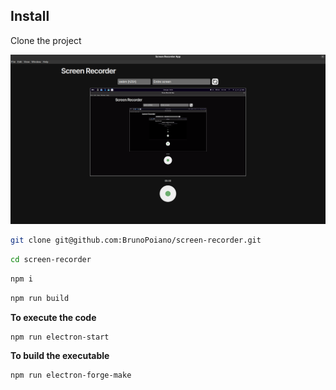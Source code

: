 
## Install
Clone the project

![Screenshot of the App.](/public/demo.png)

```bash
git clone git@github.com:BrunoPoiano/screen-recorder.git
```
```bash
cd screen-recorder
```
```bash
npm i
```
```bash
npm run build
```
**To execute the code**
```bash
npm run electron-start
```
**To build the executable**
```bash
npm run electron-forge-make
```

